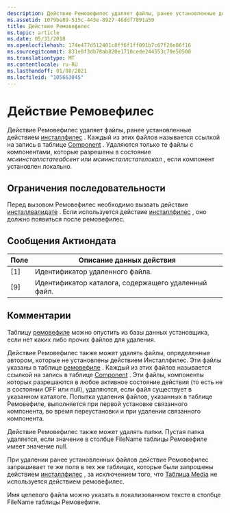 ```yaml
---
description: Действие Ремовефилес удаляет файлы, ранее установленные действием Инсталлфилес.
ms.assetid: 1079be89-515c-443e-8927-46ddf7891a59
title: Действие Ремовефилес
ms.topic: article
ms.date: 05/31/2018
ms.openlocfilehash: 174e477d512401c8ff6f1ff091b7c67f26e86f16
ms.sourcegitcommit: 831e8f3db78ab820e1710cede244553c70e50500
ms.translationtype: MT
ms.contentlocale: ru-RU
ms.lasthandoff: 01/08/2021
ms.locfileid: "105663845"
---
```

# <a name="removefiles-action"></a>Действие Ремовефилес

Действие Ремовефилес удаляет файлы, ранее установленные действием [инсталлфилес](installfiles-action.md) . Каждый из этих файлов называется ссылкой на запись в таблице [Component](component-table.md) . Удаляются только те файлы с компонентами, которые разрешены в состояние *мсиинсталлстатеабсент* или *мсиинсталлстателокал* , если компонент установлен локально.

## <a name="sequence-restrictions"></a>Ограничения последовательности

Перед вызовом Ремовефилес необходимо вызвать действие [инсталлвалидате](installvalidate-action.md) . Если используется действие [инсталлфилес](installfiles-action.md) , оно должно появиться после ремовефилес.

## <a name="actiondata-messages"></a>Сообщения Актиондата



| Поле | Описание данных действия                    |
|-------|-----------------------------------------------|
| \[1\] | Идентификатор удаленного файла.                   |
| \[9\] | Идентификатор каталога, содержащего удаленный файл. |



 

## <a name="remarks"></a>Комментарии

Таблицу [ремовефиле](removefile-table.md) можно опустить из базы данных установщика, если нет каких либо прочих файлов для удаления.

Действие Ремовефилес также может удалять файлы, определенные автором, которые не установлены действием Инсталлфилес. Эти файлы указаны в таблице [ремовефиле](removefile-table.md) . Каждый из этих файлов называется ссылкой на запись в таблице [Component](component-table.md) . Эти файлы, компоненты которых разрешаются в любое активное состояние действия (то есть не в состоянии OFF или null), удаляются, если файл существует в указанном каталоге. Попытка удаления файлов, указанных в таблице Ремовефиле, выполняется при первой установке связанного компонента, во время переустановки и при удалении связанного компонента.

Действие Ремовефилес также может удалять папки. Пустая папка удаляется, если значение в столбце FileName таблицы Ремовефиле имеет значение null.

При удалении ранее установленных файлов действие Ремовефилес запрашивает те же поля в тех же таблицах, которые были запрошены действием [инсталлфилес](installfiles-action.md) , за исключением того, что [Таблица Media](media-table.md) не используется действием ремовефилес.

Имя целевого файла можно указать в локализованном тексте в столбце FileName таблицы Ремовефиле.

 

 



